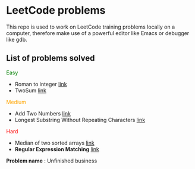 # LeetCode problems
 This repo is used to work on LeetCode training problems locally on a computer, therefore make use of a powerful editor like Emacs or debugger like gdb.

## List of problems solved
<span style="color:green;">Easy</span>
* Roman to integer [link](https://leetcode.com/problems/roman-to-integer/)
* TwoSum [link](https://leetcode.com/problems/two-sum/)

<span style="color:orange;">Medium</span>
* Add Two Numbers [link](https://leetcode.com/problems/add-two-numbers/)
* Longest Substring Without Repeating Characters [link](https://leetcode.com/problems/longest-substring-without-repeating-characters/)

<span style="color:red;">Hard</span>
* Median of two sorted arrays [link](https://leetcode.com/problems/median-of-two-sorted-arrays/) 
* **Regular Expression Matching** [link](https://leetcode.com/problems/regular-expression-matching/)

**Problem name** : Unfinished business
